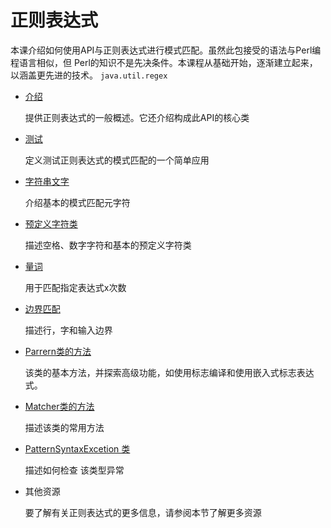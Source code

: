 # 正则表达式

本课介绍如何使用API与正则表达式进行模式匹配。虽然此包接受的语法与Perl编程语言相似，但 Perl的知识不是先决条件。本课程从基础开始，逐渐建立起来，以涵盖更先进的技术。 `java.util.regex`

- [介绍](/content/essential/regex/intro.md)

    提供正则表达式的一般概述。它还介绍构成此API的核心类
- [测试](/content/essential/regex/test_harness.md)
    
    定义测试正则表达式的模式匹配的一个简单应用
- [字符串文字](/content/essential/regex/literals.md)
    
    介绍基本的模式匹配元字符
- [预定义字符类](/content/essential/regex/pre-char_classes.md)
    
    描述空格、数字字符和基本的预定义字符类
- [量词](/content/essential/regex/quant.md)
    
    用于匹配指定表达式x次数
- [边界匹配](/content/essential/regex/bounds.md)
    
    描述行，字和输入边界
- [Parrern类的方法](/content/essential/regex/pattern.md)
    
    该类的基本方法，并探索高级功能，如使用标志编译和使用嵌入式标志表达式。
- [Matcher类的方法](/content/essential/regex/matcher.md)
    
    描述该类的常用方法
- [PatternSyntaxExcetion 类](/content/essential/regex/pse.md)
    
    描述如何检查 该类型异常
- 其他资源
    
    要了解有关正则表达式的更多信息，请参阅本节了解更多资源
    
    

    

    